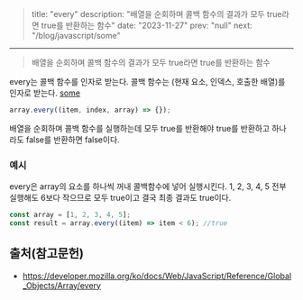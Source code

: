 > title: "every"
> description: "배열을 순회하며 콜백 함수의 결과가 모두 true라면 true를 반환하는 함수"
> date: "2023-11-27"
> prev: "null"
> next: "/blog/javascript/some"

---

> 배열을 순회하며 콜백 함수의 결과가 모두 true라면 true를 반환하는 함수

every는 콜백 함수를 인자로 받는다.
콜백 함수는 (현재 요소, 인덱스, 호출한 배열)를 인자로 받는다. [some](/blog/javascript/some)

```js
array.every((item, index, array) => {});
```

배열을 순회하며 콜백 함수를 실행하는데 모두 true를 반환해야 true를 반환하고 하나라도 false를 반환하면 false이다.

### 예시

every은 array의 요소를 하나씩 꺼내 콜백함수에 넣어 실행시킨다.
1, 2, 3, 4, 5 전부 실행해도 6보다 작으므로 모두 true이고 결국 최종 결과도 true이다.

```js
const array = [1, 2, 3, 4, 5];
const result = array.every((item) => item < 6); //true
```

## 출처(참고문헌)

- https://developer.mozilla.org/ko/docs/Web/JavaScript/Reference/Global_Objects/Array/every
